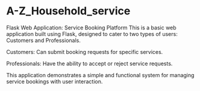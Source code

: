 # A-Z_Household_service
Flask Web Application: Service Booking Platform
This is a basic web application built using Flask, designed to cater to two types of users: Customers and Professionals.

Customers: Can submit booking requests for specific services.

Professionals: Have the ability to accept or reject service requests.

This application demonstrates a simple and functional system for managing service bookings with user interaction.
